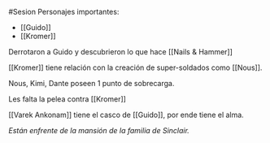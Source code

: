 #Sesion
Personajes importantes:

- [[Guido]]
- [[Kromer]]


Derrotaron a Guido y descubrieron lo que hace [[Nails & Hammer]]


[[Kromer]] tiene relación con la creación de super-soldados como [[Nous]].

Nous, Kimi, Dante poseen 1 punto de sobrecarga.

Les falta la pelea contra [[Kromer]]

[[Varek Ankonam]] tiene el casco de [[Guido]], por ende tiene el alma.

_Están enfrente de la mansión de la familia de Sinclair._